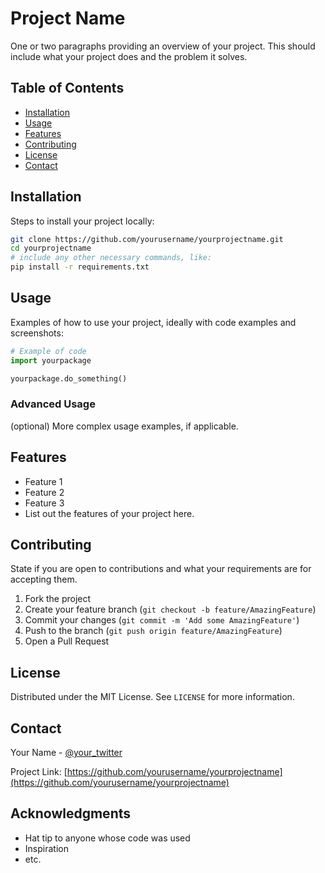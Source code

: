 # Project Name

One or two paragraphs providing an overview of your project. This should include what your project does and the problem it solves.

## Table of Contents

- [Installation](#installation)
- [Usage](#usage)
- [Features](#features)
- [Contributing](#contributing)
- [License](#license)
- [Contact](#contact)

## Installation

Steps to install your project locally:

```bash
git clone https://github.com/yourusername/yourprojectname.git
cd yourprojectname
# include any other necessary commands, like:
pip install -r requirements.txt
```

## Usage

Examples of how to use your project, ideally with code examples and screenshots:

```python
# Example of code
import yourpackage

yourpackage.do_something()
```

### Advanced Usage

(optional) More complex usage examples, if applicable.

## Features

- Feature 1
- Feature 2
- Feature 3
- List out the features of your project here.

## Contributing

State if you are open to contributions and what your requirements are for accepting them.

1. Fork the project
2. Create your feature branch (`git checkout -b feature/AmazingFeature`)
3. Commit your changes (`git commit -m 'Add some AmazingFeature'`)
4. Push to the branch (`git push origin feature/AmazingFeature`)
5. Open a Pull Request

## License

Distributed under the MIT License. See `LICENSE` for more information.

## Contact

Your Name - [@your_twitter](https://twitter.com/your_twitter)

Project Link: [https://github.com/yourusername/yourprojectname](https://github.com/yourusername/yourprojectname)

## Acknowledgments

- Hat tip to anyone whose code was used
- Inspiration
- etc.
